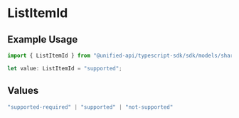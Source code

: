 # ListItemId

## Example Usage

```typescript
import { ListItemId } from "@unified-api/typescript-sdk/sdk/models/shared";

let value: ListItemId = "supported";
```

## Values

```typescript
"supported-required" | "supported" | "not-supported"
```